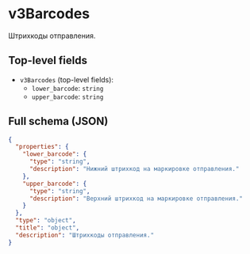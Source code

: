 # v3Barcodes

Штрихкоды отправления.

## Top-level fields
- `v3Barcodes` (top-level fields):
  - `lower_barcode`: `string`
  - `upper_barcode`: `string`

## Full schema (JSON)
```json
{
  "properties": {
    "lower_barcode": {
      "type": "string",
      "description": "Нижний штрихкод на маркировке отправления."
    },
    "upper_barcode": {
      "type": "string",
      "description": "Верхний штрихкод на маркировке отправления."
    }
  },
  "type": "object",
  "title": "object",
  "description": "Штрихкоды отправления."
}
```
